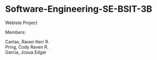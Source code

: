 # Software-Engineering-SE-BSIT-3B
Webiste Project

Members:

 Canlas, Raven Kerr R. <br>
 Pring, Cody Raven R. <br>
 Garcia, Josua Edgar

